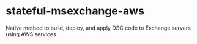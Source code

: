 # stateful-msexchange-aws
Native method to build, deploy, and apply DSC code to Exchange servers using AWS services
